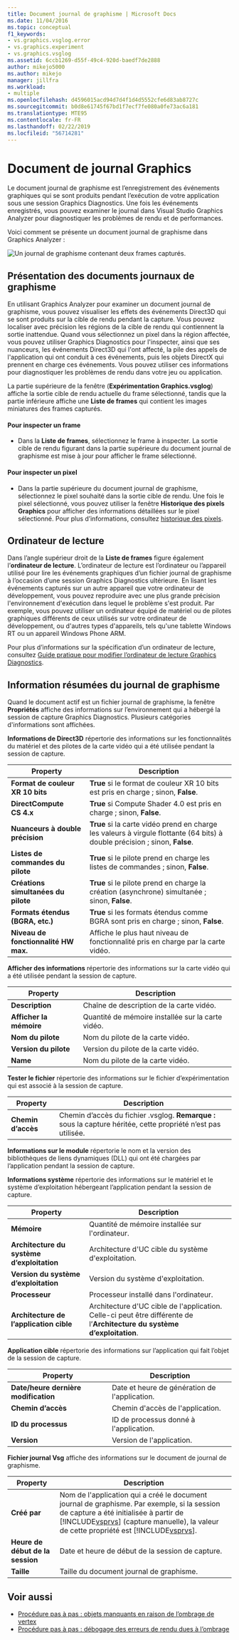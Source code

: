 ```yaml
---
title: Document journal de graphisme | Microsoft Docs
ms.date: 11/04/2016
ms.topic: conceptual
f1_keywords:
- vs.graphics.vsglog.error
- vs.graphics.experiment
- vs.graphics.vsglog
ms.assetid: 6ccb1269-d55f-49c4-920d-baedf7de2888
author: mikejo5000
ms.author: mikejo
manager: jillfra
ms.workload:
- multiple
ms.openlocfilehash: d4596015acd94d7d4f1d4d5552cfe6d83ab8727c
ms.sourcegitcommit: b0d8e61745f67bd1f7ecf7fe080a0fe73ac6a181
ms.translationtype: MTE95
ms.contentlocale: fr-FR
ms.lasthandoff: 02/22/2019
ms.locfileid: "56714281"
---
```

# <a name="graphics-log-document"></a>Document de journal Graphics
Le document journal de graphisme est l’enregistrement des événements graphiques qui se sont produits pendant l’exécution de votre application sous une session Graphics Diagnostics. Une fois les événements enregistrés, vous pouvez examiner le journal dans Visual Studio Graphics Analyzer pour diagnostiquer les problèmes de rendu et de performances.

 Voici comment se présente un document journal de graphisme dans Graphics Analyzer :

 ![Un journal de graphisme contenant deux frames capturés. ](media/gfx_diag_demo_graphics_log_orientation.png "gfx_diag_demo_graphics_log_orientation")

## <a name="understanding-graphics-log-documents"></a>Présentation des documents journaux de graphisme
 En utilisant Graphics Analyzer pour examiner un document journal de graphisme, vous pouvez visualiser les effets des événements Direct3D qui se sont produits sur la cible de rendu pendant la capture. Vous pouvez localiser avec précision les régions de la cible de rendu qui contiennent la sortie inattendue. Quand vous sélectionnez un pixel dans la région affectée, vous pouvez utiliser Graphics Diagnostics pour l'inspecter, ainsi que ses nuanceurs, les événements Direct3D qui l'ont affecté, la pile des appels de l'application qui ont conduit à ces événements, puis les objets DirectX qui prennent en charge ces événements. Vous pouvez utiliser ces informations pour diagnostiquer les problèmes de rendu dans votre jeu ou application.

 La partie supérieure de la fenêtre (**Expérimentation Graphics.vsglog**) affiche la sortie cible de rendu actuelle du frame sélectionné, tandis que la partie inférieure affiche une **Liste de frames** qui contient les images miniatures des frames capturés.

#### <a name="to-inspect-a-frame"></a>Pour inspecter un frame

-   Dans la **Liste de frames**, sélectionnez le frame à inspecter. La sortie cible de rendu figurant dans la partie supérieure du document journal de graphisme est mise à jour pour afficher le frame sélectionné.

#### <a name="to-inspect-a-pixel"></a>Pour inspecter un pixel

-   Dans la partie supérieure du document journal de graphisme, sélectionnez le pixel souhaité dans la sortie cible de rendu. Une fois le pixel sélectionné, vous pouvez utiliser la fenêtre **Historique des pixels Graphics** pour afficher des informations détaillées sur le pixel sélectionné. Pour plus d’informations, consultez [historique des pixels](graphics-pixel-history.md).

## <a name="playback-machine"></a>Ordinateur de lecture
 Dans l’angle supérieur droit de la **Liste de frames** figure également l’**ordinateur de lecture**. L’ordinateur de lecture est l’ordinateur ou l’appareil utilisé pour lire les événements graphiques d’un fichier journal de graphisme à l’occasion d’une session Graphics Diagnostics ultérieure. En lisant les événements capturés sur un autre appareil que votre ordinateur de développement, vous pouvez reproduire avec une plus grande précision l'environnement d'exécution dans lequel le problème s'est produit. Par exemple, vous pouvez utiliser un ordinateur équipé de matériel ou de pilotes graphiques différents de ceux utilisés sur votre ordinateur de développement, ou d'autres types d'appareils, tels qu'une tablette Windows RT ou un appareil Windows Phone ARM.

 Pour plus d’informations sur la spécification d’un ordinateur de lecture, consultez [Guide pratique pour modifier l’ordinateur de lecture Graphics Diagnostics](how-to-change-the-graphics-diagnostics-playback-machine.md).

## <a name="graphics-log-summary-information"></a>Information résumées du journal de graphisme
 Quand le document actif est un fichier journal de graphisme, la fenêtre **Propriétés** affiche des informations sur l’environnement qui a hébergé la session de capture Graphics Diagnostics. Plusieurs catégories d'informations sont affichées.

 **Informations de Direct3D** répertorie des informations sur les fonctionnalités du matériel et des pilotes de la carte vidéo qui a été utilisée pendant la session de capture.

|Property|Description|
|--------------|-----------------|
|**Format de couleur XR 10 bits**|**True** si le format de couleur XR 10 bits est pris en charge ; sinon, **False**.|
|**DirectCompute CS 4.x**|**True** si Compute Shader 4.0 est pris en charge ; sinon, **False**.|
|**Nuanceurs à double précision**|**True** si la carte vidéo prend en charge les valeurs à virgule flottante (64 bits) à double précision ; sinon, **False**.|
|**Listes de commandes du pilote**|**True** si le pilote prend en charge les listes de commandes ; sinon, **False**.|
|**Créations simultanées du pilote**|**True** si le pilote prend en charge la création (asynchrone) simultanée ; sinon, **False**.|
|**Formats étendus (BGRA, etc.)**|**True** si les formats étendus comme BGRA sont pris en charge ; sinon, **False**.|
|**Niveau de fonctionnalité HW max.**|Affiche le plus haut niveau de fonctionnalité pris en charge par la carte vidéo.|

 **Afficher des informations** répertorie des informations sur la carte vidéo qui a été utilisée pendant la session de capture.

|Property|Description|
|--------------|-----------------|
|**Description**|Chaîne de description de la carte vidéo.|
|**Afficher la mémoire**|Quantité de mémoire installée sur la carte vidéo.|
|**Nom du pilote**|Nom du pilote de la carte vidéo.|
|**Version du pilote**|Version du pilote de la carte vidéo.|
|**Name**|Nom du pilote de la carte vidéo.|

 **Tester le fichier** répertorie des informations sur le fichier d’expérimentation qui est associé à la session de capture.

|Property|Description|
|--------------|-----------------|
|**Chemin d’accès**|Chemin d’accès du fichier .vsglog. **Remarque :** sous la capture héritée, cette propriété n’est pas utilisée.|

 **Informations sur le module** répertorie le nom et la version des bibliothèques de liens dynamiques (DLL) qui ont été chargées par l’application pendant la session de capture.

 **Informations système** répertorie des informations sur le matériel et le système d’exploitation hébergeant l’application pendant la session de capture.

|Property|Description|
|--------------|-----------------|
|**Mémoire**|Quantité de mémoire installée sur l'ordinateur.|
|**Architecture du système d’exploitation**|Architecture d'UC cible du système d'exploitation.|
|**Version du système d’exploitation**|Version du système d'exploitation.|
|**Processeur**|Processeur installé dans l'ordinateur.|
|**Architecture de l’application cible**|Architecture d'UC cible de l'application. Celle-ci peut être différente de l’**Architecture du système d’exploitation**.|

 **Application cible** répertorie des informations sur l’application qui fait l’objet de la session de capture.

|Property|Description|
|--------------|-----------------|
|**Date/heure dernière modification**|Date et heure de génération de l'application.|
|**Chemin d’accès**|Chemin d'accès de l'application.|
|**ID du processus**|ID de processus donné à l'application.|
|**Version**|Version de l'application.|

 **Fichier journal Vsg** affiche des informations sur le document de journal de graphisme.


| Property | Description |
|------------------------| - |
| **Créé par** | Nom de l'application qui a créé le document journal de graphisme. Par exemple, si la session de capture a été initialisée à partir de [!INCLUDE[vsprvs](../../code-quality/includes/vsprvs_md.md)] (capture manuelle), la valeur de cette propriété est [!INCLUDE[vsprvs](../../code-quality/includes/vsprvs_md.md)]. |
| **Heure de début de la session** | Date et heure de début de la session de capture. |
| **Taille** | Taille du document journal de graphisme. |

## <a name="see-also"></a>Voir aussi
- [Procédure pas à pas : objets manquants en raison de l’ombrage de vertex](walkthrough-missing-objects-due-to-vertex-shading.md)
- [Procédure pas à pas : débogage des erreurs de rendu dues à l’ombrage](walkthrough-debugging-rendering-errors-due-to-shading.md)